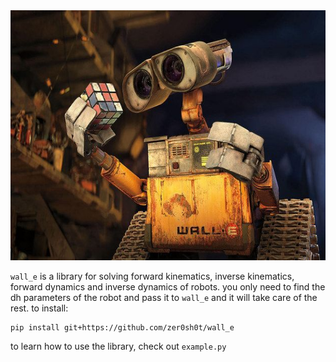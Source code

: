 <img src='images/wall_e.jpg' alt='image' width='600' height='400'/>

`wall_e` is a library for solving forward kinematics, inverse kinematics, forward dynamics and inverse dynamics of robots. you only need to find the dh parameters of the robot and pass it to `wall_e` and it will take care of the rest. to install:

    pip install git+https://github.com/zer0sh0t/wall_e

to learn how to use the library, check out `example.py`
